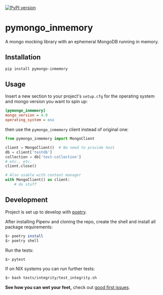 [![PyPI version](https://badge.fury.io/py/pymongo-inmemory.svg)](https://badge.fury.io/py/pymongo-inmemory)

# pymongo_inmemory
A mongo mocking library with an ephemeral MongoDB running in memory.

## Installation
```bash
pip install pymongo-inmemory
```

## Usage
Insert a new section to your project's `setup.cfg` for the operating system and
mongo version you want to spin up:
```ini
[pymongo_inmemory]
mongo_version = 4.0
operating_system = osx
```

then use the `pymongo_inmemory` client instead of original one:
```python
from pymongo_inmemory import MongoClient

client = MongoClient()  # No need to provide host
db = client['testdb']
collection = db['test-collection']
# etc., etc.
client.close()

# Also usable with context manager
with MongoClient() as client:
    # do stuff
```

## Development
Project is set up to develop with [poetry](https://python-poetry.org/).

After installing Pipenv and cloning the repo, create the shell and install all
package requirements:

```bash
$> poetry install
$> poetry shell
```

Run the tests:
```bash
$> pytest
```

If on NIX systems you can run further tests:
```bash
$> bash tests/integrity/test_integrity.sh
```

**See how you can wet your feet,** check out [good first issues](https://github.com/kaizendorks/pymongo_inmemory/contribute).

